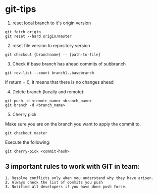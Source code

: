 # git-tips

1. reset local branch to it's origin version
```
git fetch origin
git reset --hard origin/master
```

2. reset file version to repository version

```
git checkout {branchname} -- {path-to-file}
```

3. Check if base branch has ahead commits of subbranch

```
git rev-list --count branch1..basebranch
```

if return = 0, it means that there is no changes ahead


4. Delete branch (locally and remote): 

```
git push -d <remote_name> <branch_name>
git branch -d <branch_name>
```

5. Cherry pick

Make sure you are on the branch you want to apply the commit to.
```
git checkout master
```

Execute the following:
```
git cherry-pick <commit-hash>
```


## 3 important rules to work with GIT in team: 
```
1. Resolve conflicts only when you understand why they have arisen.
2. Always check the list of commits you push
3. Notified all developers if you have done push force.
```
